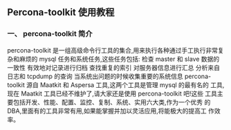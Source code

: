 ## Percona-toolkit 使用教程

### 一、 percona-toolkit 简介
percona-toolkit 是一组高级命令行工具的集合,用来执行各种通过手工执行非常复
杂和麻烦的 mysql 任务和系统任务,这些任务包括:
 检查 master 和 slave 数据的一致性
 有效地对记录进行归档
 查找重复的索引
 对服务器信息进行汇总
 分析来自日志和 tcpdump 的查询
 当系统出问题的时候收集重要的系统信息
percona-toolkit 源自 Maatkit 和 Aspersa 工具,这两个工具是管理 mysql 的最有名的
工具,现在 Maatkit 工具已经不维护了,请大家还是使用 percona-toolkit 吧!这些
工具主要包括开发、性能、配置、监控、复制、系统、实用六大类,作为一个优秀
的 DBA,里面有的工具非常有用,如果能掌握并加以灵活应用,将能极大的提高工
作效率。
